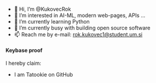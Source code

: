 - 👋 Hi, I’m @KukovecRok
- 👀 I’m interested in AI-ML, modern web-pages, APIs ...
- 🌱 I’m currently learning Python
- 💞️ I’m currently busy with building open source software
- 📫 Reach me by e-mail: rok.kukovec1@student.um.si

#### Keybase proof

I hereby claim:
  * I am Tatookie on GitHub

<!---
KukovecRok/KukovecRok is a ✨ special ✨ repository because its `README.md` (this file) appears on your GitHub profile.
You can click the Preview link to take a look at your changes.
--->
